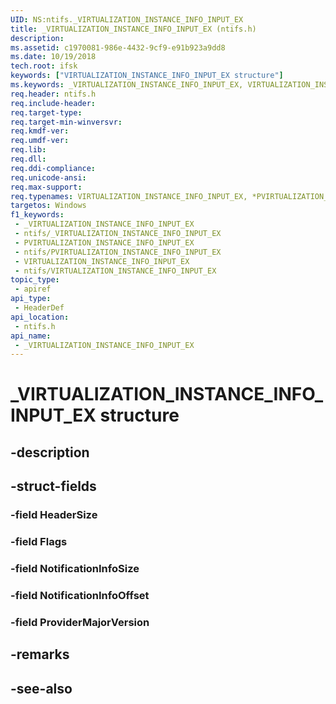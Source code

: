 ```yaml
---
UID: NS:ntifs._VIRTUALIZATION_INSTANCE_INFO_INPUT_EX
title: _VIRTUALIZATION_INSTANCE_INFO_INPUT_EX (ntifs.h)
description: 
ms.assetid: c1970081-986e-4432-9cf9-e91b923a9dd8
ms.date: 10/19/2018
tech.root: ifsk
keywords: ["VIRTUALIZATION_INSTANCE_INFO_INPUT_EX structure"]
ms.keywords: _VIRTUALIZATION_INSTANCE_INFO_INPUT_EX, VIRTUALIZATION_INSTANCE_INFO_INPUT_EX, *PVIRTUALIZATION_INSTANCE_INFO_INPUT_EX,
req.header: ntifs.h
req.include-header: 
req.target-type: 
req.target-min-winversvr: 
req.kmdf-ver: 
req.umdf-ver: 
req.lib: 
req.dll: 
req.ddi-compliance: 
req.unicode-ansi: 
req.max-support: 
req.typenames: VIRTUALIZATION_INSTANCE_INFO_INPUT_EX, *PVIRTUALIZATION_INSTANCE_INFO_INPUT_EX
targetos: Windows
f1_keywords:
 - _VIRTUALIZATION_INSTANCE_INFO_INPUT_EX
 - ntifs/_VIRTUALIZATION_INSTANCE_INFO_INPUT_EX
 - PVIRTUALIZATION_INSTANCE_INFO_INPUT_EX
 - ntifs/PVIRTUALIZATION_INSTANCE_INFO_INPUT_EX
 - VIRTUALIZATION_INSTANCE_INFO_INPUT_EX
 - ntifs/VIRTUALIZATION_INSTANCE_INFO_INPUT_EX
topic_type:
 - apiref
api_type:
 - HeaderDef
api_location:
 - ntifs.h
api_name:
 - _VIRTUALIZATION_INSTANCE_INFO_INPUT_EX
---
```


# _VIRTUALIZATION_INSTANCE_INFO_INPUT_EX structure


## -description

## -struct-fields

### -field HeaderSize

### -field Flags

### -field NotificationInfoSize

### -field NotificationInfoOffset

### -field ProviderMajorVersion

## -remarks

## -see-also

